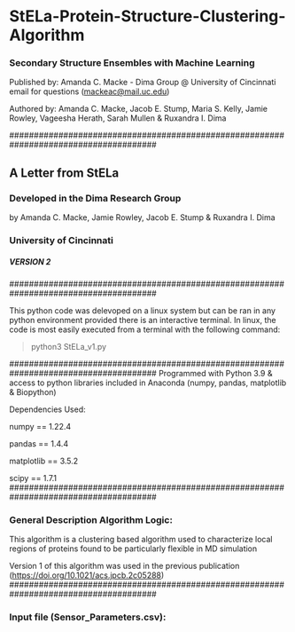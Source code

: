 # StELa-Protein-Structure-Clustering-Algorithm
### **S**econdary S**t**ructure **E**nsembles with Machine **L**e**a**rning

Published by: Amanda C. Macke - Dima Group @ University of Cincinnati
email for questions (mackeac@mail.uc.edu)

Authored by: Amanda C. Macke, Jacob E. Stump, Maria S. Kelly, Jamie Rowley, Vageesha Herath, Sarah Mullen & Ruxandra I. Dima

###################################################################################### 
## A Letter from StELa 
### Developed in the Dima Research Group 
by Amanda C. Macke, Jamie Rowley, Jacob E. Stump & Ruxandra I. Dima
### University of Cincinnati  
##### VERSION 2
######################################################################################

This python code was delevoped on a linux system but can be ran in any python environment provided there is an interactive terminal. In linux, the code is most easily executed from a terminal with the following command: 

> python3 StELa_v1.py 

######################################################################################
Programmed with Python 3.9 & access to python libraries included in Anaconda (numpy, pandas, matplotlib & Biopython) 

Dependencies Used: 

numpy == 1.22.4 

pandas == 1.4.4 

matplotlib == 3.5.2

scipy == 1.7.1 
######################################################################################
### General Description Algorithm Logic: 
This algorithm is a clustering based algorithm used to characterize local regions of proteins found to be particularly flexible in MD simulation

Version 1 of this algorithm was used in the previous publication (https://doi.org/10.1021/acs.jpcb.2c05288)
######################################################################################
### Input file (Sensor_Parameters.csv): 

